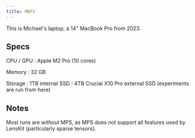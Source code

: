 ```yaml
---
title: MBP2
---
```


This is Michael's laptop, a 14" MacBook Pro from 2023.

## Specs

CPU / GPU
:   Apple M2 Pro (10 cores)

Memory
:   32 GB

Storage
:   1TB internal SSD
:   4TB Crucial X10 Pro external SSD (experiments are run from here)

## Notes

Most runs are *without* MPS, as MPS does not support all features used by
LensKit (particularly sparse tensors).
